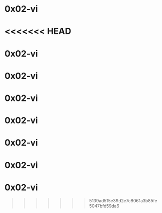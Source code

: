 # 0x02-vi
<<<<<<< HEAD
=======
# 0x02-vi
# 0x02-vi
# 0x02-vi
# 0x02-vi
# 0x02-vi
# 0x02-vi
# 0x02-vi
>>>>>>> 5139ad515e39d2e7c8061a3b85fe5047bfd59da6

